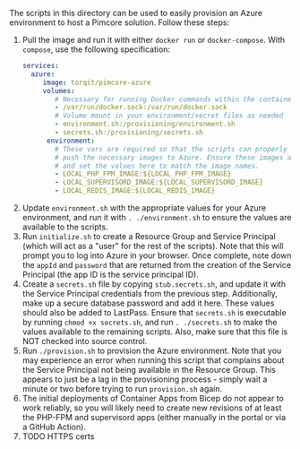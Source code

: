 The scripts in this directory can be used to easily provision an Azure environment to host a Pimcore solution. Follow these steps:

1. Pull the image and run it with either `docker run` or `docker-compose`. With `compose`, use the following specification:
   ```yaml
   services:
     azure:
        image: torqit/pimcore-azure
        volumes:
           # Necessary for running Docker commands within the container
           - /var/run/docker.sock:/var/run/docker.sock
           # Volume mount in your environment/secret files as needed
           - environment.sh:/provisioning/environment.sh
           - secrets.sh:/provisioning/secrets.sh
         environment:
           # These vars are required so that the scripts can properly tag and
           # push the necessary images to Azure. Ensure these images are built
           # and set the values here to match the image names.
           - LOCAL_PHP_FPM_IMAGE:${LOCAL_PHP_FPM_IMAGE}
           - LOCAL_SUPERVISORD_IMAGE:${LOCAL_SUPERVISORD_IMAGE}
           - LOCAL_REDIS_IMAGE:${LOCAL_REDIS_IMAGE}
   ```
2. Update `environment.sh` with the appropriate values for your Azure environment, and run it with `. ./environment.sh` to ensure the values are available to the scripts.
3. Run `initialize.sh` to create a Resource Group and Service Principal (which will act as a "user" for the rest of the scripts). Note that this will prompt you to log into Azure in your browser. Once complete, note down the `appId` and `password` that are returned from the creation of the Service Principal (the app ID is the service principal ID).
4. Create a `secrets.sh` file by copying `stub.secrets.sh`, and update it with the Service Principal credentials from the previous step. Additionally, make up a secure database password and add it here. These values should also be added to LastPass. Ensure that `secrets.sh` is executable by running `chmod +x secrets.sh`, and run `. ./secrets.sh` to make the values available to the remaining scripts. Also, make sure that this file is NOT checked into source control.
5. Run `./provision.sh` to provision the Azure environment. Note that you may experience an error when running this script that complains about the Service Principal not being available in the Resource Group. This appears to just be a lag in the provisioning process - simply wait a minute or two before trying to run `provision.sh` again.
6. The initial deployments of Container Apps from Bicep do not appear to work reliably, so you will likely need to create new revisions of at least the PHP-FPM and supervisord apps (either manually in the portal or via a GitHub Action).
7. TODO HTTPS certs
